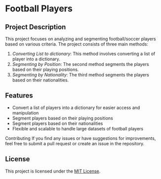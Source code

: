 # Football Players 

## Project Description
This project focuses on analyzing and segmenting football/soccer players based on various criteria. The project consists of three main methods:

1. *Converting List to dictionary*: This method involves converting a list of player into a dictionary.
2. *Segmenting by Position*: The second method segments the players based on their playing positions.
3. *Segmenting by Nationality*: The third method segments the players based on their nationalities.
   
## Features
- Convert a list of players into a dictionary for easier access and manipulation
- Segment players based on their playing positions
- Segment players based on their nationalities
- Flexible and scalable to handle large datasets of football players

Contributing
If you find any issues or have suggestions for improvements, feel free to submit a pull request or create an issue in the repository.

## License
This project is licensed under the [MIT License](LICENSE).
